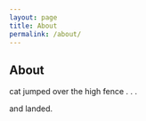 ```yaml
---
layout: page
title: About
permalink: /about/
---
```


## About

cat jumped over the high fence
.
.
.

and landed.